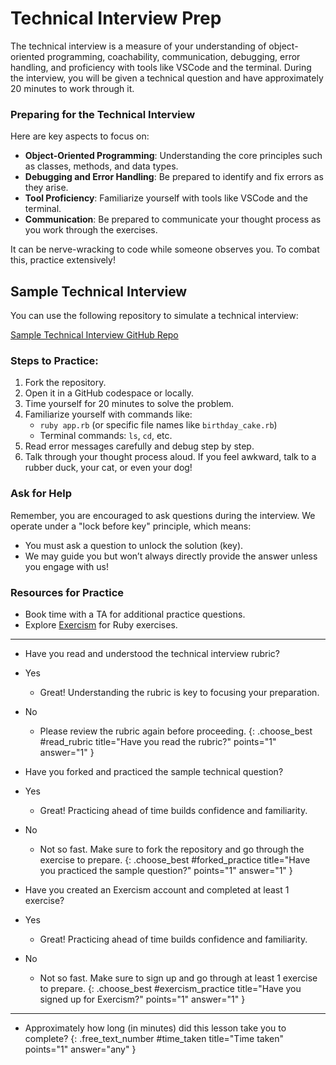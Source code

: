 # Technical Interview Prep

The technical interview is a measure of your understanding of object-oriented programming, coachability, communication, debugging, error handling, and proficiency with tools like VSCode and the terminal. During the interview, you will be given a technical question and have approximately 20 minutes to work through it. 

### Preparing for the Technical Interview

Here are key aspects to focus on:

- **Object-Oriented Programming**: Understanding the core principles such as classes, methods, and data types.
- **Debugging and Error Handling**: Be prepared to identify and fix errors as they arise.
- **Tool Proficiency**: Familiarize yourself with tools like VSCode and the terminal.
- **Communication**: Be prepared to communicate your thought process as you work through the exercises.

It can be nerve-wracking to code while someone observes you. To combat this, practice extensively!

## Sample Technical Interview

You can use the following repository to simulate a technical interview:

[Sample Technical Interview GitHub Repo](https://github.com/DPI-WE/sample-technical-interview)

### Steps to Practice:

1. Fork the repository.
2. Open it in a GitHub codespace or locally.
3. Time yourself for 20 minutes to solve the problem.
4. Familiarize yourself with commands like:
   - `ruby app.rb` (or specific file names like `birthday_cake.rb`)
   - Terminal commands: `ls`, `cd`, etc.
5. Read error messages carefully and debug step by step.
6. Talk through your thought process aloud. If you feel awkward, talk to a rubber duck, your cat, or even your dog!

### Ask for Help

Remember, you are encouraged to ask questions during the interview. We operate under a "lock before key" principle, which means:
- You must ask a question to unlock the solution (key).
- We may guide you but won’t always directly provide the answer unless you engage with us!

### Resources for Practice

- Book time with a TA for additional practice questions.
- Explore [Exercism](https://exercism.org/tracks/ruby) for Ruby exercises.

---

- Have you read and understood the technical interview rubric?
- Yes
  - Great! Understanding the rubric is key to focusing your preparation.
- No
  - Please review the rubric again before proceeding.
{: .choose_best #read_rubric title="Have you read the rubric?" points="1" answer="1" }

- Have you forked and practiced the sample technical question?
- Yes
  - Great! Practicing ahead of time builds confidence and familiarity.
- No
  - Not so fast. Make sure to fork the repository and go through the exercise to prepare.
{: .choose_best #forked_practice title="Have you practiced the sample question?" points="1" answer="1" }

- Have you created an Exercism account and completed at least 1 exercise?
- Yes
  - Great! Practicing ahead of time builds confidence and familiarity.
- No
  - Not so fast. Make sure to sign up and go through at least 1 exercise to prepare.
{: .choose_best #exercism_practice title="Have you signed up for Exercism?" points="1" answer="1" }

---

- Approximately how long (in minutes) did this lesson take you to complete?
{: .free_text_number #time_taken title="Time taken" points="1" answer="any" }
